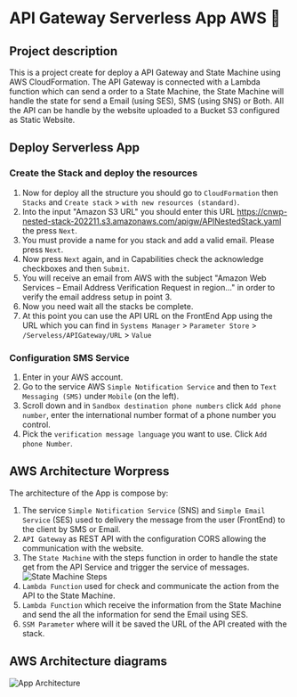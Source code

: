 # API Gateway Serverless App AWS :rocket:

## Project description

This is a project create for deploy a API Gateway and State Machine using AWS CloudFormation.
The API Gateway is connected with a Lambda function which can send a order to a State Machine, the State Machine will handle the state for send a Email (using SES), SMS (using SNS) or Both. All the API can be handle by the website uploaded to a Bucket S3 configured as Static Website.


## Deploy Serverless App

### Create the Stack and deploy the resources
1. Now for deploy all the structure you should go to `CloudFormation` then `Stacks` and `Create stack` > `with new resources (standard)`.
2. Into the input "Amazon S3 URL" you should enter this URL https://cnwp-nested-stack-202211.s3.amazonaws.com/apigw/APINestedStack.yaml the press `Next`.
3. You must provide a name for you stack and add a valid email. Please press `Next`.
4. Now press `Next` again, and in Capabilities check the acknowledge checkboxes and then `Submit`.
5. You will receive an email from AWS with the subject "Amazon Web Services – Email Address Verification Request in region..." in order to verify the email address setup in point 3. 
6. Now you need wait all the stacks be complete.
7. At this point you can use the API URL on the FrontEnd App using the URL which you can find in `Systems Manager` > `Parameter Store` > `/Serveless/APIGateway/URL` > `Value`

### Configuration SMS Service
1. Enter in your AWS account.
2. Go to the service AWS `Simple Notification Service` and then to `Text Messaging (SMS)` under `Mobile` (on the left).
3. Scroll down and in `Sandbox destination phone numbers` click `Add phone number`, enter the international number format of a phone number you control.
4. Pick the `verification message language` you want to use. Click `Add phone Number`.


## AWS Architecture Worpress
The architecture of the App is compose by: 
1. The service `Simple Notification Service` (SNS) and `Simple Email Service` (SES) used to delivery the message from the user (FrontEnd) to the client by SMS or Email.
2. `API Gateway` as REST API with the configuration CORS allowing the communication with the website.
3. The `State Machine` with the steps function in order to handle the state get from the API Service and trigger the service of messages. ![State Machine Steps](https://github.com/hcaman/aws-cfn-stacks/blob/master/nested/api/stuff/stepfunctions_graph.png?raw=true)
4. `Lambda Function` used for check and communicate the action from the API to the State Machine.
5. `Lambda Function` which receive the information from the State Machine and send the all the information for send the Email using SES.
6. `SSM Parameter` where will it be saved the URL of the API created with the stack.

## AWS Architecture diagrams

![App Architecture](https://github.com/hcaman/aws-cfn-stacks/blob/master/nested/api/Arch_diagram.png?raw=true)
